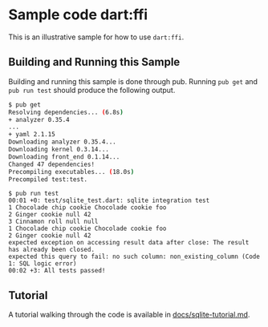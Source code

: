 # Sample code dart:ffi

This is an illustrative sample for how to use `dart:ffi`.


## Building and Running this Sample

Building and running this sample is done through pub.
Running `pub get` and `pub run test` should produce the following output.

```sh
$ pub get
Resolving dependencies... (6.8s)
+ analyzer 0.35.4
...
+ yaml 2.1.15
Downloading analyzer 0.35.4...
Downloading kernel 0.3.14...
Downloading front_end 0.1.14...
Changed 47 dependencies!
Precompiling executables... (18.0s)
Precompiled test:test.

```

```
$ pub run test
00:01 +0: test/sqlite_test.dart: sqlite integration test                                                                                                     
1 Chocolade chip cookie Chocolade cookie foo
2 Ginger cookie null 42
3 Cinnamon roll null null
1 Chocolade chip cookie Chocolade cookie foo
2 Ginger cookie null 42
expected exception on accessing result data after close: The result has already been closed.
expected this query to fail: no such column: non_existing_column (Code 1: SQL logic error)
00:02 +3: All tests passed! 
```

## Tutorial

A tutorial walking through the code is available in [docs/sqlite-tutorial.md](docs/sqlite-tutorial.md).